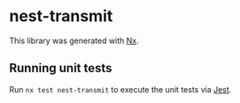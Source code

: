 # nest-transmit

This library was generated with [Nx](https://nx.dev).

## Running unit tests

Run `nx test nest-transmit` to execute the unit tests via [Jest](https://jestjs.io).
